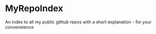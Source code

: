 # MyRepoIndex
An index to all my public github repos with a short explanation - for your conveneience 
